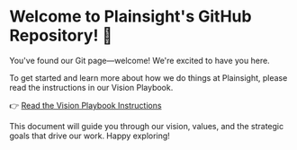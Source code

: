 # Welcome to Plainsight's GitHub Repository! 🎉

You've found our Git page—welcome! We're excited to have you here.

To get started and learn more about how we do things at Plainsight, please read the instructions in our Vision Playbook.

👉 [Read the Vision Playbook Instructions](Vision%20Playbook%20Usage/%F0%9F%99%8B%EF%B8%8F%20Hello%20There.md)

This document will guide you through our vision, values, and the strategic goals that drive our work. Happy exploring!
